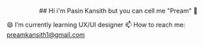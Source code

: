 <p align="center">
## Hi i'm Pasin Kansith but you can cell me "Pream" 👋
</p>

😄 I’m currently learning UX/UI designer 
📫 How to reach me: preamkansith1@gmail.com


<!--
**Preampasin/Preampasin** is a ✨ _special_ ✨ repository because its `README.md` (this file) appears on your GitHub profile.

Here are some ideas to get you started:

- 🔭 I’m currently working on ...
- 🌱 I’m currently learning ...
- 👯 I’m looking to collaborate on ...
- 🤔 I’m looking for help with ...
- 💬 Ask me about ...
- 📫 How to reach me: ...
- 😄 Pronouns: ...
- ⚡ Fun fact: ...
-->
